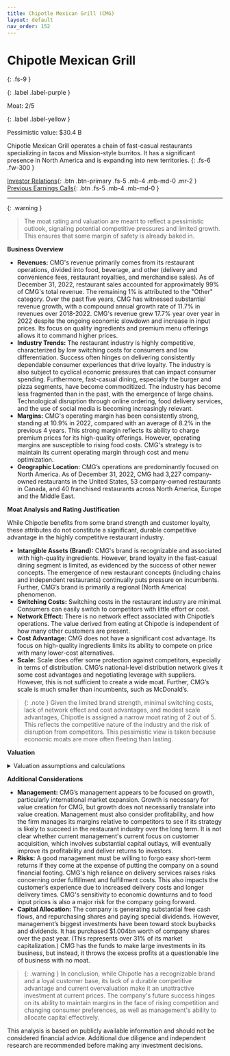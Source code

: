 ```yaml
---
title: Chipotle Mexican Grill (CMG)
layout: default
nav_order: 152
---
```


# Chipotle Mexican Grill
{: .fs-9 }

{: .label .label-purple }

Moat: 2/5

{: .label .label-yellow }

Pessimistic value: $30.4 B

Chipotle Mexican Grill operates a chain of fast-casual restaurants specializing in tacos and Mission-style burritos. It has a significant presence in North America and is expanding into new territories.
{: .fs-6 .fw-300 }

[Investor Relations](https://www.google.com/search?q=CMG+investor+relations){: .btn .btn-primary .fs-5 .mb-4 .mb-md-0 .mr-2 }
[Previous Earnings Calls](https://discountingcashflows.com/company/CMG/transcripts/){: .btn .fs-5 .mb-4 .mb-md-0 }

---

{: .warning } 
>The moat rating and valuation are meant to reflect a pessimistic outlook, signaling potential competitive pressures and limited growth. This ensures that some margin of safety is already baked in.


**Business Overview**

* **Revenues:** CMG's revenue primarily comes from its restaurant operations, divided into food, beverage, and other (delivery and convenience fees, restaurant royalties, and merchandise sales). As of December 31, 2022, restaurant sales accounted for approximately 99% of CMG's total revenue. The remaining 1% is attributed to the "Other" category. Over the past five years, CMG has witnessed substantial revenue growth, with a compound annual growth rate of 11.7% in revenues over 2018-2022. CMG's revenue grew 17.7% year over year in 2022 despite the ongoing economic slowdown and increase in input prices. Its focus on quality ingredients and premium menu offerings allows it to command higher prices.
* **Industry Trends:** The restaurant industry is highly competitive, characterized by low switching costs for consumers and low differentiation.  Success often hinges on delivering consistently dependable consumer experiences that drive loyalty. The industry is also subject to cyclical economic pressures that can impact consumer spending. Furthermore, fast-casual dining, especially the burger and pizza segments, have become commoditized. The industry has become less fragmented than in the past, with the emergence of large chains. Technological disruption through online ordering, food delivery services, and the use of social media is becoming increasingly relevant. 
* **Margins:** CMG's operating margin has been consistently strong, standing at 10.9% in 2022, compared with an average of 8.2% in the previous 4 years. This strong margin reflects its ability to charge premium prices for its high-quality offerings. However, operating margins are susceptible to rising food costs. CMG's strategy is to maintain its current operating margin through cost and menu optimization.
* **Geographic Location:** CMG’s operations are predominantly focused on North America. As of December 31, 2022, CMG had 3,227 company-owned restaurants in the United States, 53 company-owned restaurants in Canada, and 40 franchised restaurants across North America, Europe and the Middle East.

**Moat Analysis and Rating Justification**

While Chipotle benefits from some brand strength and customer loyalty, these attributes do not constitute a significant, durable competitive advantage in the highly competitive restaurant industry. 

* **Intangible Assets (Brand):** CMG's brand is recognizable and associated with high-quality ingredients. However, brand loyalty in the fast-casual dining segment is limited, as evidenced by the success of other newer concepts.  The emergence of new restaurant concepts (including chains and independent restaurants) continually puts pressure on incumbents. Further, CMG’s brand is primarily a regional (North America) phenomenon.
* **Switching Costs:** Switching costs in the restaurant industry are minimal. Consumers can easily switch to competitors with little effort or cost.
* **Network Effect:** There is no network effect associated with Chipotle’s operations. The value derived from eating at Chipotle is independent of how many other customers are present.
* **Cost Advantage:** CMG does not have a significant cost advantage.  Its focus on high-quality ingredients limits its ability to compete on price with many lower-cost alternatives.
* **Scale:** Scale does offer some protection against competitors, especially in terms of distribution.  CMG’s national-level distribution network gives it some cost advantages and negotiating leverage with suppliers. However, this is not sufficient to create a wide moat. Further, CMG’s scale is much smaller than incumbents, such as McDonald’s.

> {: .note } Given the limited brand strength, minimal switching costs, lack of network effect and cost advantages, and modest scale advantages, Chipotle is assigned a narrow moat rating of 2 out of 5. This reflects the competitive nature of the industry and the risk of disruption from competitors. This pessimistic view is taken because economic moats are more often fleeting than lasting.

**Valuation**

<details>
<summary>Valuation assumptions and calculations</summary>


A Discounted Cash Flow (DCF) valuation model was used. The following are the key assumptions:

* **Revenue Growth:** We assumed modest revenue growth for CMG. Using the company's data in their financial filings for CMG and their reported data in Chipotle's latest 10-Ks, we expect revenues to grow at an annual rate of 2% over the next five years. This is a conservative estimate since CMG’s annualized revenue growth has averaged 11.7% over the previous 5 years. Since the overall U.S. casual dining market is projected to grow at roughly 3.3%, we expect CMG’s revenue growth will gradually decline from 2% to the average 3.3% once the company matures in years 10+
* **Margins:**  For consistency, we have assumed that operating margins will remain constant over the next 10 years. Although management says they plan on maintaining margins at current levels (10.9%), this pessimistic view assumes that the company’s operating margin will drop to 7% by year 10.
* **Sales to Invested Capital:** Given increasing competition for market share, we are assuming that the company’s efficiency will remain constant and ROIC will drop. This means that incremental sales-to-invested capital will equal to 3. In a restaurant business, reinvestment in assets needs to be made continually to accommodate expansion. This is especially important for CMG as it continues to open new restaurants. Therefore, we will model capital expenditure for existing units as depreciation. Using CMG's annualized depreciation for 2018–2022, we have assumed a depreciation rate of 2.6% over the next 10 years.

* **Reinvestment Rate:** We forecast reinvestment in property, plant, and equipment for new units using the perpetual growth reinvestment rate equation as follows: $Reinvestment=Growth\times\frac{S/IC}{ROIC-Growth}$

In 2023, for CMG, with 13.6% ROIC, 2.0% revenue growth rate, and S/IC of 2.5, the reinvestment rate is approximately 43.1%: $2.0\times\frac{2.5}{13.6-2.0}=0.431$. The reinvestment rate will gradually decline toward 3.3%, the perpetual reinvestment rate. 

* **Cost of Equity:** We estimate CMG’s after-tax cost of debt by first obtaining the yield to maturity on its long-term debt, then we adjust the risk-free rate, the market risk premium, and the equity beta.

CMG's long-term debt is in the form of unsecured notes. These unsecured notes are rated investment grade, AAA by Moody’s. CMG’s current debt is around $3.8bn (we will ignore the minor portion of capitalized leases). Based on the yield-to-maturity on Moody’s AAA rated bonds, with duration of 20 years, we assume 4.2% yield-to-maturity. Since the yield on a 20 year U.S. treasury is around 4%, CMG’s pretax cost of debt is therefore 0.2% above the risk-free rate.

Using an equity beta of 1.28, a market risk premium of 5.5%, and a risk-free rate of 4%, the cost of equity for CMG comes to approximately 11.1%. Given a 34.1% statutory tax rate, and a marginal tax rate of 34.1%, this leads to an after tax cost of debt of 2.77% (4.2% * (1-0.341)). Combining these inputs leads to the following weighted average cost of capital.

$WACC = \frac{3.8}{3.8 + 19.5}\times 0.0277+ \frac{19.5}{3.8+19.5}\times 0.111 = 0.098$ or 9.8%

* **Probability of failure:** Since CMG is a well-established restaurant, with strong operating performance and positive cash flows, the likelihood of the company failing in the next 10 years is low. However, given the current macroeconomic uncertainty and the fact that CMG is in a highly competitive industry, we have conservatively assigned it a 2% risk of failure. 

* **Liquidation value** in case of failure: We have assumed conservatively that the proceeds from liquidation would be around 10% of its present value.

* **Terminal value:** Given our assumption that operating margins and sales-to-invested capital will stabilize after 10 years, we have assumed a 3.3% terminal growth rate and a return on new invested capital equal to the cost of capital (WACC) of 9.8%

$Terminal \ Value = \frac{EBIT_{\ terminal \ year}*(1-Tax)*(1 - Reinvestment)}{WACC – Growth}$

$Terminal \ Value = \frac{825.05*(1-0.341)*(1-0.033)}{0.098 – 0.033} = \$4,946 \ million$


**DCF Valuation**

<center>

| Revenue   | Operating Margin | EBIT        | Tax Rate | After-Tax EBIT | Reinvestment | FCF        | Cost of Capital | PV          |
| :-------- | :--------------- | :---------- | :------- | :------------ | :----------- | :---------- | :------------ | :----------- |
| $27,555   | 10.9%            | $3,003      | 34.1%   | $1,981        | $586         | $1,395      | 9.8%          | $1,272       |
| $28,106   | 10.7%            | $3,006      | 34.1%   | $1,983        | $571         | $1,412      | 9.5%          | $1,298       |
| $28,668   | 14.7%            | $4,212      | 34.1%   | $2,776        | $887         | $1,889      | 9.2%          | $1,512       |
| $29,242   | 14.4%            | $4,213      | 34.1%   | $2,777        | $887         | $1,890      | 8.9%          | $1,520       |
| $29,828   | 15%             | $4,474      | 22.1%   | $3,496        | $903         | $2,593      | 8.6%          | $1,861       |
| $30,427   | 15%             | $4,564      | 21.1%   | $3,597        | $903         | $2,694      | 8.3%          | $1,869       |
| $31,039   | 15%             | $4,656      | 21%    | $3,680        | $915         | $2,765      | 8%           | $1,877       |
| $31,665   | 15%             | $4,749      | 21%    | $3,761        | $938         | $2,823      | 7.7%          | $1,885       |

</center>

* **Present value of cash flows:** $21,105 million

* **Terminal Value:** $4,946 million
$Discounted \ Terminal \ Value=Terminal \ value/ (1 + cost \ of \ capital)^n$

$Discounted \ Terminal \ Value = 4,946/1.098^{10} = \$1,910$ million

* **Value of operating assets (business):** $21,105 + $1,910 = \$23,015 million

* **Value of nonoperating assets:** We use CMG's current nonoperating assets. $823 million in cash.

* **Value of Debt:** From company annual filings we use the company's year-end debt value.  We can value debt at its present value rather than book value, but using book value is also a reasonable choice. $3.8 Billion

* **Value of Equity:** \$23.015 + 0.823 - 3.8 = $20.038 Billion

* **Number of shares outstanding:** $120.06 million

* **Value per share:** $20.038 billion / $120.06 million = \$167/share. Given current market price of $1704, CMG's shares look slightly overvalued.


</details>



**Additional Considerations**

* **Management:** CMG’s management appears to be focused on growth, particularly international market expansion.  Growth is necessary for value creation for CMG, but growth does not necessarily translate into value creation. Management must also consider profitability, and how the firm manages its margins relative to competitors to see if its strategy is likely to succeed in the restaurant industry over the long term. It is not clear whether current management's current focus on customer acquisition, which involves substantial capital outlays, will eventually improve its profitability and deliver returns to investors.
* **Risks:** A good management must be willing to forgo easy short-term returns if they come at the expense of putting the company on a sound financial footing.  CMG's high reliance on delivery services raises risks concerning order fulfillment and fulfillment costs. This also impacts the customer’s experience due to increased delivery costs and longer delivery times. CMG's sensitivity to economic downturns and to food input prices is also a major risk for the company going forward.
* **Capital Allocation:** The company is generating substantial free cash flows, and repurchasing shares and paying special dividends. However, management’s biggest investments have been toward stock buybacks and dividends.  It has purchased $1.004bn worth of company shares over the past year. (This represents over 31% of its market capitalization.) CMG has the funds to make large investments in its business, but instead, it throws the excess profits at a questionable line of business with no moat.

> {: .warning } In conclusion, while Chipotle has a recognizable brand and a loyal customer base, its lack of a durable competitive advantage and current overvaluation make it an unattractive investment at current prices. The company's future success hinges on its ability to maintain margins in the face of rising competition and changing consumer preferences, as well as management's ability to allocate capital effectively.


This analysis is based on publicly available information and should not be considered financial advice.  Additional due diligence and independent research are recommended before making any investment decisions.
